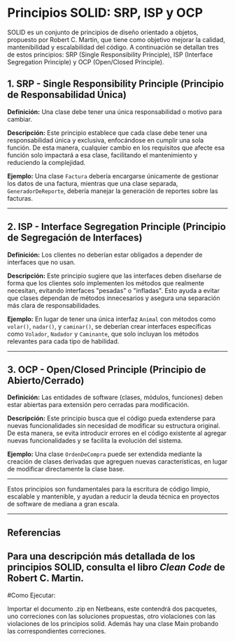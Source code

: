 # Principios SOLID: SRP, ISP y OCP

SOLID es un conjunto de principios de diseño orientado a objetos, propuesto por Robert C. Martin, que tiene como objetivo mejorar la calidad, mantenibilidad y escalabilidad del código. A continuación se detallan tres de estos principios: SRP (Single Responsibility Principle), ISP (Interface Segregation Principle) y OCP (Open/Closed Principle).

## 1. SRP - Single Responsibility Principle (Principio de Responsabilidad Única)
**Definición:** Una clase debe tener una única responsabilidad o motivo para cambiar.

**Descripción:** Este principio establece que cada clase debe tener una responsabilidad única y exclusiva, enfocándose en cumplir una sola función. De esta manera, cualquier cambio en los requisitos que afecte esa función solo impactará a esa clase, facilitando el mantenimiento y reduciendo la complejidad.

**Ejemplo:** Una clase `Factura` debería encargarse únicamente de gestionar los datos de una factura, mientras que una clase separada, `GeneradorDeReporte`, debería manejar la generación de reportes sobre las facturas.

---

## 2. ISP - Interface Segregation Principle (Principio de Segregación de Interfaces)
**Definición:** Los clientes no deberían estar obligados a depender de interfaces que no usan.

**Descripción:** Este principio sugiere que las interfaces deben diseñarse de forma que los clientes solo implementen los métodos que realmente necesitan, evitando interfaces "pesadas" o "infladas". Esto ayuda a evitar que clases dependan de métodos innecesarios y asegura una separación más clara de responsabilidades.

**Ejemplo:** En lugar de tener una única interfaz `Animal` con métodos como `volar()`, `nadar()`, y `caminar()`, se deberían crear interfaces específicas como `Volador`, `Nadador` y `Caminante`, que solo incluyan los métodos relevantes para cada tipo de habilidad.

---

## 3. OCP - Open/Closed Principle (Principio de Abierto/Cerrado)
**Definición:** Las entidades de software (clases, módulos, funciones) deben estar abiertas para extensión pero cerradas para modificación.

**Descripción:** Este principio busca que el código pueda extenderse para nuevas funcionalidades sin necesidad de modificar su estructura original. De esta manera, se evita introducir errores en el código existente al agregar nuevas funcionalidades y se facilita la evolución del sistema.

**Ejemplo:** Una clase `OrdenDeCompra` puede ser extendida mediante la creación de clases derivadas que agreguen nuevas características, en lugar de modificar directamente la clase base.

---

Estos principios son fundamentales para la escritura de código limpio, escalable y mantenible, y ayudan a reducir la deuda técnica en proyectos de software de mediana a gran escala.

---

## Referencias
Para una descripción más detallada de los principios SOLID, consulta el libro _Clean Code_ de Robert C. Martin.
---

#Como Ejecutar:

Importar el documento .zip en Netbeans, este contendrá dos pacquetes, uno correciones con las soluciones propuestas, otro violaciones con las violaciones de los principios solid.
Además hay una clase Main probando las correspondientes correciones.
